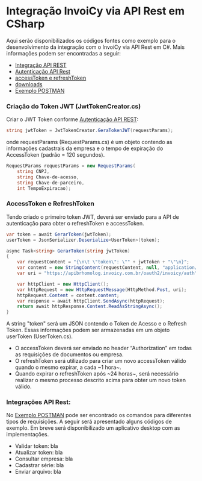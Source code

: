 # Integração InvoiCy via API Rest em CSharp

Aqui serão disponibilizados os códigos fontes como exemplo para o desenvolvimento da integração com o InvoiCy via API Rest em C#.
Mais informações podem ser encontradas a seguir:
- [Integração API REST](https://desenvolvedores.migrate.info/2020/06/integracao-via-api-rest-para-emissao-de-documentos/ "Integração API REST")
- [Autenticação API Rest](https://desenvolvedores.migrate.info/2021/06/autenticacao-api-rest/)
- [accessToken e refreshToken](https://desenvolvedores.migrate.info/2020/06/integracao-via-api-rest-para-emissao-de-documentos/#:~:text=accessToken%20e%20refreshToken)
- [downloads](https://desenvolvedores.migrate.info/downloads/)
- [Exemplo POSTMAN](https://documenter.getpostman.com/view/9193875/SztEanQL?version=latest)

### Criação do Token JWT (JwtTokenCreator.cs)
Criar o JWT Token conforme [Autenticação API REST](https://desenvolvedores.migrate.info/2021/06/autenticacao-api-rest/):

```csharp 
string jwtToken = JwtTokenCreator.GeraTokenJWT(requestParams);
```

onde requestParams (RequestParams.cs) é um objeto contendo as informações cadastrais da empresa e o tempo de expiração do AccessToken (padrão = 120 segundos).

```csharp 
RequestParams requestParams = new RequestParams(
    string CNPJ, 
    string Chave-de-acesso,
    string Chave-de-parceiro, 
    int TempoExpiracao);
```

### AccessToken e RefreshToken
Tendo criado o primeiro token JWT, deverá ser enviado para a API de autenticação para obter o refreshToken e accessToken. 

```csharp
var token = await GerarToken(jwtToken);
userToken = JsonSerializer.Deserialize<UserToken>(token);

async Task<string> GerarToken(string jwtToken)
{
    var requestContent = "{\n\t \"token\": \"" + jwtToken + "\"\n}";
    var content = new StringContent(requestContent, null, "application/json");
    var uri = "https://apibrhomolog.invoicy.com.br/oauth2/invoicy/auth";

    var httpClient = new HttpClient();
    var httpRequest = new HttpRequestMessage(HttpMethod.Post, uri);
    httpRequest.Content = content.content;
    var response = await httpClient.SendAsync(httpRequest);
    return await httpResponse.Content.ReadAsStringAsync();
}
```

A string "token" será um JSON contendo o Token de Acesso e o Refresh Token. Essas informações podem ser armazenadas em um objeto userToken (UserToken.cs). 

- O accessToken deverá ser enviado no header “Authorization” em todas as requisições de documentos ou empresa.
- O refreshToken será utilizado para criar um novo accessToken válido quando o mesmo expirar, a cada ~1 hora~. 
- Quando expirar o refreshToken após ~24 horas~, será necessário realizar o mesmo processo descrito acima para obter um novo token válido.

### Integrações API Rest:
No [Exemplo POSTMAN](https://documenter.getpostman.com/view/9193875/SztEanQL?version=latest) pode ser encontrado os comandos para diferentes tipos de requisições. A seguir será apresentado alguns códigos de exemplo. Em breve será disponibilizado um aplicativo desktop com as implementações.

- Validar token:
bla
- Atualizar token:
bla
- Consultar empresa:
bla
- Cadastrar série:
bla
- Enviar arquivo:
bla
